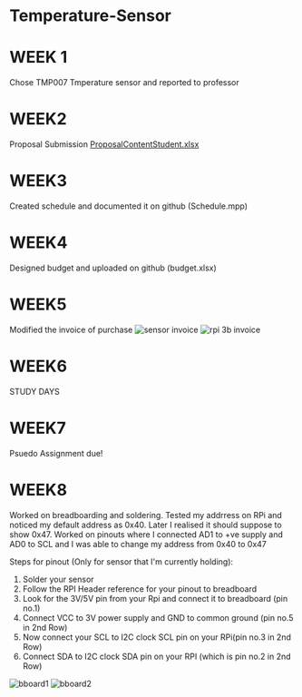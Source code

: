 # Temperature-Sensor

# WEEK 1
Chose TMP007 Tmperature sensor and reported to professor

# WEEK2
Proposal Submission
[ProposalContentStudent.xlsx](https://github.com/RVBuckets/Temperature-Sensor/files/2508016/ProposalContentStudent.xlsx)

# WEEK3
Created schedule and documented it on github (Schedule.mpp)

# WEEK4
Designed budget and uploaded on github (budget.xlsx)

# WEEK5
Modified the invoice of purchase 
![sensor invoice](https://user-images.githubusercontent.com/42980862/46378577-0d7e1580-c66a-11e8-8f66-190f43ecae79.jpg)
![rpi 3b invoice](https://user-images.githubusercontent.com/42980862/46378580-0fe06f80-c66a-11e8-9cfe-b128d4c62f2f.PNG)

# WEEK6
STUDY DAYS

# WEEK7
Psuedo Assignment due!

# WEEK8
Worked on breadboarding and soldering. Tested my addrress on RPi and noticed my default address as 0x40. Later I realised it should suppose to show 0x47. Worked on pinouts where I connected AD1 to +ve supply and AD0 to SCL and I was able to change my address from 0x40 to 0x47

Steps for pinout (Only for sensor that I'm currently holding):
1) Solder your sensor
2) Follow the RPI Header reference for your pinout to breadboard 
3) Look for the 3V/5V pin from your Rpi and connect it to breadboard (pin no.1)
4) Connect VCC to 3V power supply and GND to common ground (pin no.5 in 2nd Row)
5) Now connect your SCL to I2C clock SCL pin on your RPi(pin no.3 in 2nd Row)
6) Connect SDA to I2C clock SDA pin on your RPI (which is pin no.2 in 2nd Row)


![bboard1](https://user-images.githubusercontent.com/42980862/47366591-0451f880-d6ac-11e8-9067-e740c0f581fb.PNG)
![bboard2](https://user-images.githubusercontent.com/42980862/47366599-074ce900-d6ac-11e8-8676-103b052c9223.PNG)
